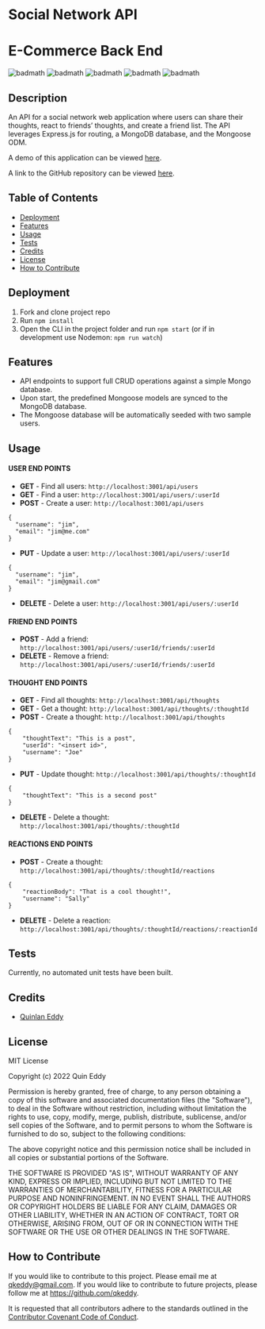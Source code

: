 # Social Network API


# E-Commerce Back End
![badmath](https://img.shields.io/github/license/qkeddy/social-network-api)
![badmath](https://img.shields.io/github/issues/qkeddy/social-network-api)
![badmath](https://img.shields.io/github/languages/top/qkeddy/social-network-api)
![badmath](https://img.shields.io/github/watchers/qkeddy/social-network-api)
![badmath](https://img.shields.io/github/forks/qkeddy/social-network-api)

## Description
An API for a social network web application where users can share their thoughts, react to friends’ thoughts, and create a friend list. The API leverages Express.js for routing, a MongoDB database, and the Mongoose ODM.

A demo of this application can be viewed [here](https://drive.google.com/file/d/1YZzEYr4MSSJRQVAPzffUspxJKzwivIOL/view?usp=sharing).

A link to the GitHub repository can be viewed [here](https://github.com/qkeddy/social-network-api).

## Table of Contents

- [Deployment](#deployment)
- [Features](#features)
- [Usage](#usage)
- [Tests](#tests)
- [Credits](#credits)
- [License](#license)
- [How to Contribute](#how-to-contribute)

## Deployment
1. Fork and clone project repo
2. Run `npm install`
3. Open the CLI in the project folder and run `npm start` (or if in development use Nodemon: `npm run watch`)


## Features
- API endpoints to support full CRUD operations against a simple Mongo database.
- Upon start, the predefined Mongoose models are synced to the MongoDB database.
- The Mongoose database will be automatically seeded with two sample users.

## Usage

#### USER END POINTS
- **GET** - Find all users:  `http://localhost:3001/api/users`
- **GET** - Find a user: `http://localhost:3001/api/users/:userId`
- **POST** - Create a user: `http://localhost:3001/api/users`
```
{
  "username": "jim",
  "email": "jim@me.com"
}
```
- **PUT** - Update a user: `http://localhost:3001/api/users/:userId`
```
{
  "username": "jim",
  "email": "jim@gmail.com"
}
```
- **DELETE** - Delete a user: `http://localhost:3001/api/users/:userId` 

#### FRIEND END POINTS
- **POST** - Add a friend: `http://localhost:3001/api/users/:userId/friends/:userId`
- **DELETE** - Remove a friend: `http://localhost:3001/api/users/:userId/friends/:userId`

#### THOUGHT END POINTS
- **GET** - Find all thoughts: `http://localhost:3001/api/thoughts`
- **GET** - Get a thought: `http://localhost:3001/api/thoughts/:thoughtId`
- **POST** - Create a thought: `http://localhost:3001/api/thoughts`
```
{
	"thoughtText": "This is a post",
	"userId": "<insert id>",
	"username": "Joe"
}
```
- **PUT** - Update thought: `http://localhost:3001/api/thoughts/:thoughtId`
```
{
	"thoughtText": "This is a second post"
}
```
- **DELETE** - Delete a thought: `http://localhost:3001/api/thoughts/:thoughtId`

#### REACTIONS END POINTS
- **POST** - Create a thought: `http://localhost:3001/api/thoughts/:thoughtId/reactions`
```
{
	"reactionBody": "That is a cool thought!",
	"username": "Sally"
}
```
- **DELETE** - Delete a reaction: `http://localhost:3001/api/thoughts/:thoughtId/reactions/:reactionId`

## Tests
Currently, no automated unit tests have been built. 

## Credits
- [Quinlan Eddy](https://github.com/qkeddy)

## License
MIT License

Copyright (c) 2022 Quin Eddy

Permission is hereby granted, free of charge, to any person obtaining a copy
of this software and associated documentation files (the "Software"), to deal
in the Software without restriction, including without limitation the rights
to use, copy, modify, merge, publish, distribute, sublicense, and/or sell
copies of the Software, and to permit persons to whom the Software is
furnished to do so, subject to the following conditions:

The above copyright notice and this permission notice shall be included in all
copies or substantial portions of the Software.

THE SOFTWARE IS PROVIDED "AS IS", WITHOUT WARRANTY OF ANY KIND, EXPRESS OR
IMPLIED, INCLUDING BUT NOT LIMITED TO THE WARRANTIES OF MERCHANTABILITY,
FITNESS FOR A PARTICULAR PURPOSE AND NONINFRINGEMENT. IN NO EVENT SHALL THE
AUTHORS OR COPYRIGHT HOLDERS BE LIABLE FOR ANY CLAIM, DAMAGES OR OTHER
LIABILITY, WHETHER IN AN ACTION OF CONTRACT, TORT OR OTHERWISE, ARISING FROM,
OUT OF OR IN CONNECTION WITH THE SOFTWARE OR THE USE OR OTHER DEALINGS IN THE
SOFTWARE.



## How to Contribute

If you would like to contribute to this project. Please email me at qkeddy@gmail.com. If you would like to contribute to future projects, please follow me at https://github.com/qkeddy.

It is requested that all contributors adhere to the standards outlined in the [Contributor Covenant Code of Conduct](https://www.contributor-covenant.org/version/2/1/code_of_conduct/).